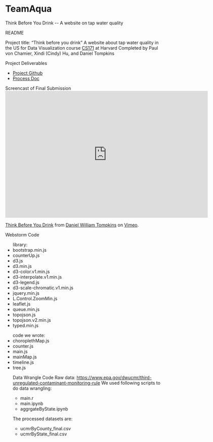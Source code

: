 <!doctype html>
# TeamAqua
Think Before You Drink -- A website on tap water quality

README

Project title: “Think before you drink”
A website about tap water quality in the US for Data Visualization course <a href="http://www.cs171.org/2017/index.html">CS171</a> at Harvard Completed by Paul von Chamier, Xindi (Cindy) Hu, and Daniel Tompkins 

Project Deliverables <ul>
<li><a href="https://github.com/L00SED/TeamAqua">Project Github</a>
<li><a href="https://github.com/L00SED/TeamAqua/blob/master/Process_Book.pdf">Process Doc</a>
</ul>
Screencast of Final Submission
<iframe src="https://player.vimeo.com/video/246890202" width="640" height="400" frameborder="0" webkitallowfullscreen mozallowfullscreen allowfullscreen></iframe> <p><a href="https://vimeo.com/246890202">Think Before You Drink</a> from <a href="https://vimeo.com/danielwilliamtompkins">Daniel William Tompkins</a> on <a href="https://vimeo.com">Vimeo</a>.</p>

Webstorm Code
<ul>library: 
<li>bootstrap.min.js 
<li>counterUp.js
<li>d3.js
<li>d3.min.js
<li>d3-color.v1.min.js
<li>d3-interpolate.v1.min.js
<li>d3-legend.js
<li>d3-scale-chromatic.v1.min.js
<li>jquery.min.js
<li>L.Control.ZoomMin.js
<li>leaflet.js
<li>queue.min.js
<li>topojson.js
<li>topojson.v2.min.js
<li>typed.min.js</ul>
<ul>code we wrote: 
<li>choroplethMap.js 
<li>counter.js
<li>main.js
<li>mainMap.js
<li>timeline.js
<li>tree.js


Data Wrangle Code
Raw data: https://www.epa.gov/dwucmr/third-unregulated-contaminant-monitoring-rule
We used following scripts to do data wrangling:<ul>
<li>main.r 
<li>main.ipynb 
<li>aggrgateByState.ipynb</ul>

The processed datasets are: <ul>
<li>ucmrByCounty_final.csv 
<li>ucmrByState_final.csv</ul>



